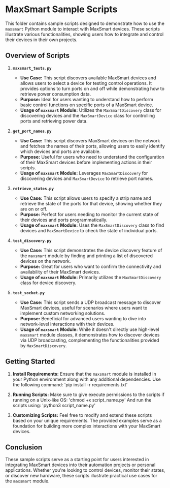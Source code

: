 # MaxSmart Sample Scripts

This folder contains sample scripts designed to demonstrate how to use the `maxsmart` Python module to interact with MaxSmart devices. These scripts illustrate various functionalities, showing users how to integrate and control their devices in their own projects.

## Overview of Scripts

1. **`maxsmart_tests.py`**

   - **Use Case:** This script discovers available MaxSmart devices and allows users to select a device for testing control operations. It provides options to turn ports on and off while demonstrating how to retrieve power consumption data.
   - **Purpose:** Ideal for users wanting to understand how to perform basic control functions on specific ports of a MaxSmart device.
   - **Usage of `maxsmart` Module:** Utilizes the `MaxSmartDiscovery` class for discovering devices and the `MaxSmartDevice` class for controlling ports and retrieving power data.

2. **`get_port_names.py`**

   - **Use Case:** This script discovers MaxSmart devices on the network and fetches the names of their ports, allowing users to easily identify which devices and ports are available.
   - **Purpose:** Useful for users who need to understand the configuration of their MaxSmart devices before implementing actions in their scripts.
   - **Usage of `maxsmart` Module:** Leverages `MaxSmartDiscovery` for discovering devices and `MaxSmartDevice` to retrieve port names.

3. **`retrieve_states.py`**

   - **Use Case:** This script allows users to specify a strip name and retrieve the state of the ports for that device, showing whether they are on or off.
   - **Purpose:** Perfect for users needing to monitor the current state of their devices and ports programmatically.
   - **Usage of `maxsmart` Module:** Uses the `MaxSmartDiscovery` class to find devices and `MaxSmartDevice` to check the state of individual ports.

4. **`test_discovery.py`**

   - **Use Case:** This script demonstrates the device discovery feature of the `maxsmart` module by finding and printing a list of discovered devices on the network.
   - **Purpose:** Great for users who want to confirm the connectivity and availability of their MaxSmart devices.
   - **Usage of `maxsmart` Module:** Primarily utilizes the `MaxSmartDiscovery` class for device discovery.

5. **`test_socket.py`**
   - **Use Case:** This script sends a UDP broadcast message to discover MaxSmart devices, useful for scenarios where users want to implement custom networking solutions.
   - **Purpose:** Beneficial for advanced users wanting to dive into network-level interactions with their devices.
   - **Usage of `maxsmart` Module:** While it doesn't directly use high-level `maxsmart` module classes, it demonstrates how to discover devices via UDP broadcasting, complementing the functionalities provided by `MaxSmartDiscovery`.

## Getting Started

1. **Install Requirements:** Ensure that the `maxsmart` module is installed in your Python environment along with any additional dependencies. Use the following command:
   'pip install -r requirements.txt'

2. **Running Scripts:** Make sure to give execute permissions to the scripts if running on a Unix-like OS:
   'chmod +x script_name.py'
   And run the scripts using:
   'python3 script_name.py'

3. **Customizing Scripts:** Feel free to modify and extend these scripts based on your unique requirements. The provided examples serve as a foundation for building more complex interactions with your MaxSmart devices.

## Conclusion

These sample scripts serve as a starting point for users interested in integrating MaxSmart devices into their automation projects or personal applications. Whether you're looking to control devices, monitor their states, or discover new hardware, these scripts illustrate practical use cases for the `maxsmart` module.
